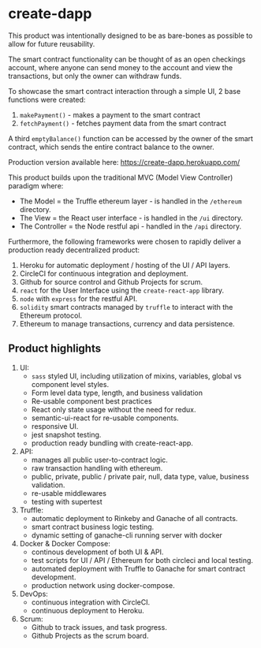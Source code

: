 # create-dapp

This product was intentionally designed to be as bare-bones as possible to allow for future reusability.

The smart contract functionality can be thought of as an open checkings account, where anyone can send money to the account and view the transactions, but only the owner can withdraw funds.

To showcase the smart contract interaction through a simple UI, 2 base functions were created:

1) `makePayment()` - makes a payment to the smart contract
2) `fetchPayment()` - fetches payment data from the smart contract

A third `emptyBalance()` function can be accessed by the owner of the smart contract, which sends the entire contract balance to the owner. 

Production version available here: https://create-dapp.herokuapp.com/


This product builds upon the traditional MVC (Model View Controller) paradigm where:
   - The Model = the Truffle ethereum layer - is handled in the `/ethereum` directory.
   - The View = the React user interface - is handled in the `/ui` directory.
   - The Controller = the Node restful api  - handled in the `/api` directory.

Furthermore, the following frameworks were chosen to rapidly deliver a production ready decentralized product:

1) Heroku for automatic deployment / hosting of the UI / API layers.
2) CircleCI for continuous integration and deployment.
2) Github for source control and Github Projects for scrum.
2) `react` for the User Interface using the `create-react-app` library.
3) `node` with `express` for the restful API.
5) `solidity` smart contracts managed by `truffle` to interact with the Ethereum protocol.
6) Ethereum to manage transactions, currency and data persistence.

## Product highlights

1) UI:
    - `sass` styled UI, including utilization of mixins, variables, global vs component level styles.
    - Form level data type, length, and business validation
    - Re-usable component best practices
    - React only state usage without the need for redux.
    - semantic-ui-react for re-usable components.
    - responsive UI.
    - jest snapshot testing.
    - production ready bundling with create-react-app.
2) API: 
    - manages all public user-to-contract logic.
    - raw transaction handling with ethereum.
    - public, private, public / private pair, null, data type, value, business validation.
    - re-usable middlewares
    - testing with supertest
4) Truffle:
    - automatic deployment to Rinkeby and Ganache of all contracts.
    - smart contract business logic testing.
    - dynamic setting of ganache-cli running server with docker
5) Docker & Docker Compose:
    - continous development of both UI & API.
    - test scripts for UI / API / Ethereum for both circleci and local testing.
    - automated deployment with Truffle to Ganache for smart contract development.
    - production network using docker-compose.
6) DevOps:
    - continuous integration with CircleCI.
    - continuous deployment to Heroku.
7) Scrum:
    - Github to track issues, and task progress.
    - Github Projects as the scrum board.